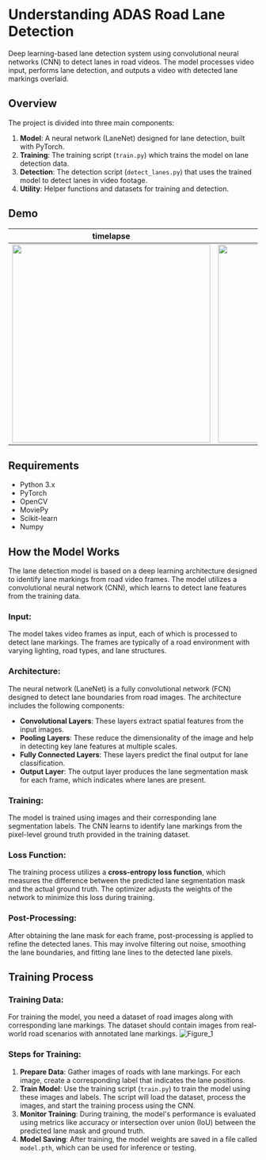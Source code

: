 # Understanding ADAS Road Lane Detection

Deep learning-based lane detection system using convolutional neural networks (CNN) to detect lanes in road videos. The model processes video input, performs lane detection, and outputs a video with detected lane markings overlaid.

## Overview

The project is divided into three main components:
1. **Model**: A neural network (LaneNet) designed for lane detection, built with PyTorch.
2. **Training**: The training script (`train.py`) which trains the model on lane detection data.
3. **Detection**: The detection script (`detect_lanes.py`) that uses the trained model to detect lanes in video footage.
4. **Utility**: Helper functions and datasets for training and detection.

## Demo
timelapse        |  short-demo
:-------------------------:|:-------------------------:
 <img src="https://github.com/user-attachments/assets/d16d5aea-2e96-4cf7-8425-175b0ffd69b1" width="400"> |  <img src="https://github.com/user-attachments/assets/d752bb55-722f-4116-b807-5abffe57856b" width="400">

## Requirements

- Python 3.x
- PyTorch
- OpenCV
- MoviePy
- Scikit-learn
- Numpy

## How the Model Works

The lane detection model is based on a deep learning architecture designed to identify lane markings from road video frames. The model utilizes a convolutional neural network (CNN), which learns to detect lane features from the training data.

### Input:

The model takes video frames as input, each of which is processed to detect lane markings. The frames are typically of a road environment with varying lighting, road types, and lane structures.

### Architecture:

The neural network (LaneNet) is a fully convolutional network (FCN) designed to detect lane boundaries from road images. The architecture includes the following components:

- **Convolutional Layers**: These layers extract spatial features from the input images.
- **Pooling Layers**: These reduce the dimensionality of the image and help in detecting key lane features at multiple scales.
- **Fully Connected Layers**: These layers predict the final output for lane classification.
- **Output Layer**: The output layer produces the lane segmentation mask for each frame, which indicates where lanes are present.

### Training:

The model is trained using images and their corresponding lane segmentation labels. The CNN learns to identify lane markings from the pixel-level ground truth provided in the training dataset.

### Loss Function:

The training process utilizes a **cross-entropy loss function**, which measures the difference between the predicted lane segmentation mask and the actual ground truth. The optimizer adjusts the weights of the network to minimize this loss during training.

### Post-Processing:

After obtaining the lane mask for each frame, post-processing is applied to refine the detected lanes. This may involve filtering out noise, smoothing the lane boundaries, and fitting lane lines to the detected lane pixels.

## Training Process

### Training Data:

For training the model, you need a dataset of road images along with corresponding lane markings. The dataset should contain images from real-world road scenarios with annotated lane markings.
![Figure_1](https://github.com/user-attachments/assets/59383d56-2caa-46ba-8bf3-a6850f20a246)

### Steps for Training:

1. **Prepare Data**: Gather images of roads with lane markings. For each image, create a corresponding label that indicates the lane positions.
2. **Train Model**: Use the training script (`train.py`) to train the model using these images and labels. The script will load the dataset, process the images, and start the training process using the CNN.
3. **Monitor Training**: During training, the model's performance is evaluated using metrics like accuracy or intersection over union (IoU) between the predicted lane mask and ground truth.
4. **Model Saving**: After training, the model weights are saved in a file called `model.pth`, which can be used for inference or testing.

